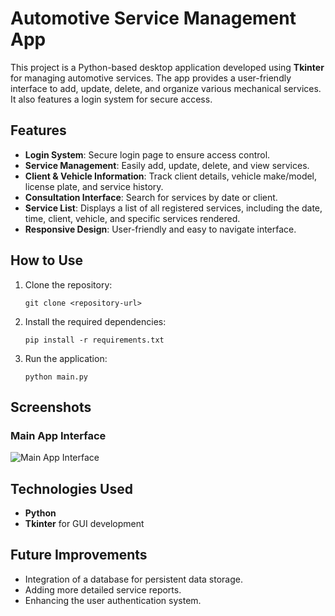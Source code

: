 # Automotive Service Management App

This project is a Python-based desktop application developed using **Tkinter** for managing automotive services. The app provides a user-friendly interface to add, update, delete, and organize various mechanical services. It also features a login system for secure access.

## Features

- **Login System**: Secure login page to ensure access control.
- **Service Management**: Easily add, update, delete, and view services.
- **Client & Vehicle Information**: Track client details, vehicle make/model, license plate, and service history.
- **Consultation Interface**: Search for services by date or client.
- **Service List**: Displays a list of all registered services, including the date, time, client, vehicle, and specific services rendered.
- **Responsive Design**: User-friendly and easy to navigate interface.

## How to Use

1. Clone the repository:
    ```
    git clone <repository-url>
    ```
2. Install the required dependencies:
    ```
    pip install -r requirements.txt
    ```
3. Run the application:
    ```
    python main.py
    ```

## Screenshots

### Main App Interface
![Main App Interface]("https://github.com/Rui-Pedro-Pires/ServiceAdder/blob/main/main_app.png")

## Technologies Used

- **Python**
- **Tkinter** for GUI development

## Future Improvements

- Integration of a database for persistent data storage.
- Adding more detailed service reports.
- Enhancing the user authentication system.
